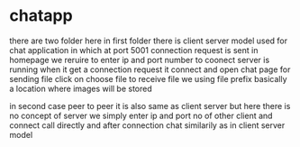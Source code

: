 # chatapp

there are two folder here in first folder there is client server model used for chat application in which at port 5001 connection request is sent
in homepage we reruire to enter ip and port number to coonect
server is running when it get a connection request it connect and open chat page
for sending file click on choose file
to receive file we using file prefix basically
a location where images will be stored

in second case peer to peer it is also same as client server but here there is no concept  of server
we simply enter ip and port no of other client and connect call directly
and after connection chat similarily as in client server model
